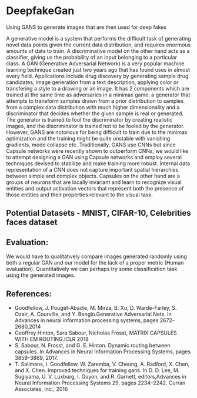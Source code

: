 # DeepfakeGan
Using GANS to generate images that are then used for deep fakes

A generative model is a system that performs the difficult task of generating novel data points given the current data distribution, and requires enormous amounts of data to train. A discriminative model on the other hand acts as a classifier, giving us the probability of an input belonging to a particular class. A GAN (Generative Adversarial Network) is a very popular machine learning technique created just two years ago that has found uses in almost every field. Applications include drug discovery by generating sample drug candidates, image generation from a text description, applying color or transfering a style to a drawing or an image. It has 2 components which are trained at the same time as adversaries in a minimax game: a generator that attempts to transform samples drawn from a prior distribution to samples from a complex data distribution with much higher dimensionality and a discriminator that decides whether the given sample is real or generated. The generator is trained to fool the discriminator by creating realistic images, and the discriminator is trained not to be fooled by the generator. However, GANS are notorious for being difficult to train due to the minimax optimization and the training might be quite unstable with vanishing gradients, mode collapse etc. Traditionally, GANS use CNNs but since Capsule networks were recently shown to outperform CNNs, we would like to attempt designing a GAN using Capsule networks and employ several techniques devised to stabilize and make training more robust. Internal data representation of a CNN does not capture important spatial hierarchies between simple and complex objects. Capsules on the other hand are a groups of neurons that are locally invariant and learn to recognize visual entities and output activation vectors that represent both the presence of those entities and their properties relevant to the visual task.

## Potential Datasets - MNIST, CIFAR-10, Celebrities faces dataset

## Evaluation: 
We would have to qualitatively compare images generated randomly using both a regular GAN and our model for the lack of a proper metric (Human evaluation). Quantitatively we can perhaps try some classification task using the generated images. 

## References:

* Goodfellow, J. Pouget-Abadie, M. Mirza, B. Xu, D. Warde-Farley, S. Ozair, A. Courville, and Y. Bengio.Generative Adversarial Nets. In Advances in neural information processing systems, pages 2672–2680,2014
* Geoffrey Hinton, Sara Sabour, Nicholas Frosst, MATRIX CAPSULES WITH EM ROUTING.ICLR 2018
* S. Sabour, N. Frosst, and G. E. Hinton. Dynamic routing between capsules. In Advances in Neural Information Processing Systems, pages 3859–3869, 2017.
* T. Salimans, I. Goodfellow, W. Zaremba, V. Cheung, A. Radford, X. Chen, and X. Chen. Improved techniques for training gans. In D. D. Lee, M. Sugiyama, U. V. Luxburg, I. Guyon, and R. Garnett, editors,Advances in Neural Information Processing Systems 29, pages 2234–2242. Curran Associates, Inc., 2016
